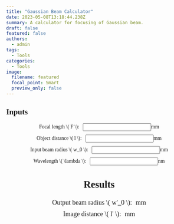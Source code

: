 ```yaml
---
title: "Gaussian Beam Calculator"
date: 2023-05-08T13:18:44.238Z
summary: A calculator for focusing of Gaussian beam. 
draft: false
featured: false
authors:
  - admin
tags:
  - Tools
categories:
  - Tools
image:
  filename: featured
  focal_point: Smart
  preview_only: false
---
```

<!DOCTYPE html>
<html lang="en">
<head>
    <meta charset="UTF-8">
    <meta name="viewport" content="width=device-width, initial-scale=1.0">
    <title>Gaussian Beam Calculator</title>
    <script id="MathJax-script" async src="https://cdn.jsdelivr.net/npm/mathjax@3/es5/tex-mml-chtml.js"></script>
    <style>
        body {
            font-family: "Times New Roman", Times, serif;
        }
        .input-group {
            display: flex;
            align-items: center;
            justify-content: center;
            margin-bottom: 10px;
        }
        .input-group label {
            margin-right: 10px;
        }
        #result {
            margin-top: 20px;
            font-size: 18px;
            text-align: center;
        }
    </style>
</head>
<body>
    <div id="input">
        <h2>Inputs</h2>
        <div class="input-container">
            <div class="input-group">
                <label for="F">Focal length \( F \):</label>
                <input type="number" id="F" step="any" required> <span>mm</span>
            </div>
            <div class="input-group">
                <label for="l">Object distance \( l \):</label>
                <input type="number" id="l" step="any" required> <span>mm</span>
            </div>
            <div class="input-group">
                <label for="w0">Input beam radius \( w_0 \):</label>
                <input type="number" id="w0" step="any" required> <span>mm</span>
            </div>
            <div class="input-group">
                <label for="lambda">Wavelength \( \lambda \):</label>
                <input type="number" id="lambda" step="any" required> <span>nm</span>
            </div>
        </div>
    </div>
    <div id="result">
        <h2>Results</h2>
        <div class="input-container">
            <div class="input-group">
                <label for="w0_prime">Output beam radius \( w'_0 \):</label>
                <span id="w0_prime"></span> mm
            </div>
            <div class="input-group">
                <label for="l_prime">Image distance \( l' \):</label>
                <span id="l_prime"></span> mm
            </div>
        </div>
    </div>
    <script>
        // 获取输入框元素
        var FInput = document.getElementById('F');
        var lInput = document.getElementById('l');
        var w0Input = document.getElementById('w0');
        var lambdaInput = document.getElementById('lambda');
        // 获取结果显示区域元素
        var w0PrimeSpan = document.getElementById('w0_prime');
        var lPrimeSpan = document.getElementById('l_prime');
        // 添加输入框的input事件监听器
        [FInput, lInput, w0Input, lambdaInput].forEach(function(input) {
            input.addEventListener('input', function() {
                calculate();
            });
        });
        function calculate() {
            var F = parseFloat(FInput.value) / 1000; // 转换为米
            var l = parseFloat(lInput.value) / 1000; // 转换为米
            var w0 = parseFloat(w0Input.value) / 1000; // 转换为米
            var lambda = parseFloat(lambdaInput.value) / 1e9; // 转换为米
            var l_prime = F + ((l - F) * Math.pow(F, 2)) / ((l - F) ** 2 + ((Math.PI * Math.pow(w0, 2)) / lambda) ** 2);
            var w0_prime_squared = (Math.pow(F, 2) * Math.pow(w0, 2)) / ((l - F) ** 2 + ((Math.PI * Math.pow(w0, 2)) / lambda) ** 2);
            var w0_prime = Math.sqrt(w0_prime_squared) * 1000; // 转换为毫米
            // 更新结果显示
            w0PrimeSpan.textContent = w0_prime.toFixed(5);
            lPrimeSpan.textContent = (l_prime * 1000).toFixed(5);
        }
    </script>
</body>
</html>
